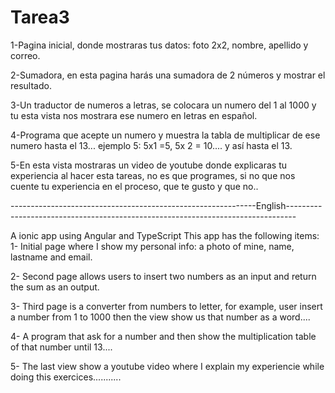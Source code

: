 # Tarea3
1-Pagina inicial, donde mostraras tus datos: foto 2x2, nombre, apellido y correo.

2-Sumadora, en esta pagina harás una sumadora de 2 números y mostrar el resultado.

3-Un traductor de numeros a letras, se colocara un numero del 1 al 1000 y tu esta vista nos mostrara ese numero en letras en español. 

4-Programa que acepte un numero y muestra la tabla de multiplicar de ese numero hasta el 13... ejemplo 5: 5x1 =5, 5x 2 = 10.... y así hasta el 13.

5-En esta vista mostraras un video de youtube donde explicaras tu experiencia al hacer esta tareas, no es que programes, si no que nos cuente tu experiencia en el proceso, que te gusto y que no..

-------------------------------------------------------------English--------------------------------------------------------------------------------

A ionic app using Angular and TypeScript
This app has the following items:
1- Initial page where I show my personal info: a photo of mine, name, lastname and email.

2- Second page allows users to insert two numbers as an input and return the sum as an output.

3- Third page is a converter from numbers to letter, for example, user insert a number from 1 to 1000 then the view show us that number as a word....

4- A program that ask for a number and then show the multiplication table of that number until 13....

5- The last view show a youtube video where I explain my experiencie while doing this exercices...........

